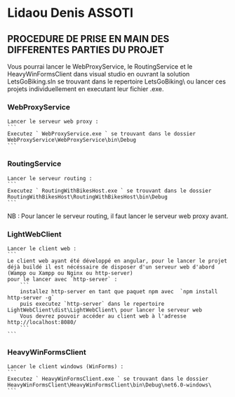 # Lidaou Denis ASSOTI

## PROCEDURE DE PRISE EN MAIN DES DIFFERENTES PARTIES DU PROJET

Vous pourrai lancer le WebProxyService, le RoutingService et le HeavyWinFormsClient dans visual studio en ouvrant la solution LetsGoBiking.sln se trouvant dans le repertoire LetsGoBiking\ ou lancer ces projets individuellement en executant leur fichier .exe.

### WebProxyService

    Lancer le serveur web proxy :
    ```
    Executez ` WebProxyService.exe ` se trouvant dans le dossier WebProxyService\WebProxyService\bin\Debug
    ```

### RoutingService

    Lancer le serveur routing :
    ```
    Executez ` RoutingWithBikesHost.exe ` se trouvant dans le dossier RoutingWithBikesHost\RoutingWithBikesHost\bin\Debug
    ```

NB : Pour lancer le serveur routing, il faut lancer le serveur web proxy avant.

### LightWebClient

    Lancer le client web :
    ```
    Le client web ayant été développé en angular, pour le lancer le projet déjà buildé il est nécéssaire de disposer d'un serveur web d'abord (Wampp ou Xampp ou Nginx ou http-server)
    pour le lancer avec `http-server` :
        ```
        installez http-server en tant que paquet npm avec  `npm install http-server -g`
        puis executez `http-server` dans le repertoire LightWebClient\dist\LightWebClient\ pour lancer le serveur web
        Vous devrez pouvoir accéder au client web à l'adresse http://localhost:8080/
        ```
    ```

### HeavyWinFormsClient

    Lancer le client windows (WinForms) :
    ```
    Executez ` HeavyWinFormsClient.exe ` se trouvant dans le dossier HeavyWinFormsClient\HeavyWinFormsClient\bin\Debug\net6.0-windows\
    ```
